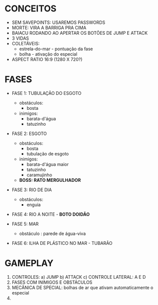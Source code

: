 # CONCEITOS
	
- SEM SAVEPOINTS: USAREMOS PASSWORDS
- MORTE: VIRA A BARRIGA PRA CIMA
- BAIACU RODANDO AO APERTAR OS BOTÕES DE JUMP E ATTACK
- 3 VIDAS
- COLETÁVEIS:
  - estrela-do-mar - pontuação da fase
  - bolha - ativação do especial
- ASPECT RATIO 16:9 (1280 X 720?)

# FASES

- FASE 1: TUBULAÇÃO DO ESGOTO
  - obstáculos:
    - bosta
  - inimigos:
    - barata-d'água
    - tatuzinho

- FASE 2: ESGOTO
  - obstáculos:
    - bosta
    - tubulação de esgoto
  - inimigos:
    - barata-d'água maior
    - tatuzinho
    - caramujinho
  - **BOSS: RATO MERGULHADOR**

- FASE 3: RIO DE DIA
  - obstáculos:
    - enguia
- FASE 4: RIO A NOITE - **BOTO DOIDÃO**
- FASE 5: MAR
  - obstáculo : parede de água-viva
- FASE 6: ILHA DE PLÁSTICO NO MAR - TUBARÃO

# GAMEPLAY

1. CONTROLES:
	a) JUMP
	b) ATTACK
	c) CONTROLE LATERAL: A E D
2. FASES COM INIMIGOS E OBSTÁCULOS
3. MECÂNICA DE SPECIAL: bolhas de ar que ativam automaticamente o especial
4. 
 
